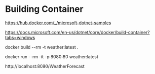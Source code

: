 # Building Container

https://hub.docker.com/_/microsoft-dotnet-samples

https://docs.microsoft.com/en-us/dotnet/core/docker/build-container?tabs=windows

docker build --rm -t weather:latest .

docker run --rm -it -p 8080:80 weather:latest

http://localhost:8080/WeatherForecast

